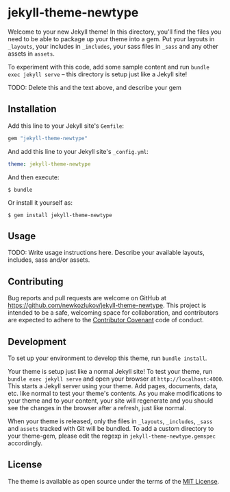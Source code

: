 # jekyll-theme-newtype

Welcome to your new Jekyll theme! In this directory, you'll find the files you
need to be able to package up your theme into a gem. Put your layouts in
`_layouts`, your includes in `_includes`, your sass files in `_sass` and any
other assets in `assets`.

To experiment with this code, add some sample content and run `bundle exec
jekyll serve` – this directory is setup just like a Jekyll site! 

TODO: Delete this and the text above, and describe your gem


## Installation

Add this line to your Jekyll site's `Gemfile`:

```ruby
gem "jekyll-theme-newtype"
```

And add this line to your Jekyll site's `_config.yml`:

```yaml
theme: jekyll-theme-newtype
```

And then execute:

    $ bundle

Or install it yourself as:

    $ gem install jekyll-theme-newtype

## Usage

TODO: Write usage instructions here. Describe your available layouts, includes, sass and/or assets.

## Contributing

Bug reports and pull requests are welcome on GitHub at
https://github.com/newkozlukov/jekyll-theme-newtype. This project is intended to be a safe,
welcoming space for collaboration, and contributors are expected to adhere to
the [Contributor Covenant](http://contributor-covenant.org) code of conduct.

## Development

To set up your environment to develop this theme, run `bundle install`.

Your theme is setup just like a normal Jekyll site! To test your theme, run
`bundle exec jekyll serve` and open your browser at `http://localhost:4000`.
This starts a Jekyll server using your theme. Add pages, documents, data, etc.
like normal to test your theme's contents. As you make modifications to your
theme and to your content, your site will regenerate and you should see the
changes in the browser after a refresh, just like normal.

When your theme is released, only the files in `_layouts`, `_includes`, `_sass`
and `assets` tracked with Git will be bundled. To add a custom directory to your
theme-gem, please edit the regexp in `jekyll-theme-newtype.gemspec` accordingly.

## License

The theme is available as open source under the terms of the
[MIT License](https://opensource.org/licenses/MIT).


